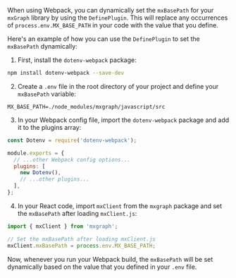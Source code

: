When using Webpack, you can dynamically set the `mxBasePath` for your `mxGraph` library by using the `DefinePlugin`. This will replace any occurrences of `process.env.MX_BASE_PATH` in your code with the value that you define.

Here's an example of how you can use the `DefinePlugin` to set the `mxBasePath` dynamically:

1. First, install the `dotenv-webpack` package:

```bash
npm install dotenv-webpack --save-dev
```

2. Create a `.env` file in the root directory of your project and define your `mxBasePath` variable:

```
MX_BASE_PATH=./node_modules/mxgraph/javascript/src
```

3. In your Webpack config file, import the `dotenv-webpack` package and add it to the plugins array:

```javascript
const Dotenv = require('dotenv-webpack');

module.exports = {
  // ...other Webpack config options...
  plugins: [
    new Dotenv(),
    // ...other plugins...
  ],
};
```

4. In your React code, import `mxClient` from the `mxgraph` package and set the `mxBasePath` after loading `mxClient.js`:

```jsx
import { mxClient } from 'mxgraph';

// Set the mxBasePath after loading mxClient.js
mxClient.mxBasePath = process.env.MX_BASE_PATH;
```

Now, whenever you run your Webpack build, the `mxBasePath` will be set dynamically based on the value that you defined in your `.env` file.
